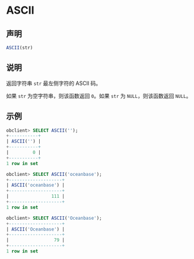 # ASCII

## 声明

```sql
ASCII(str)
```

## 说明

返回字符串 `str` 最左侧字符的 ASCII 码。

如果 `str` 为空字符串，则该函数返回 `0`。如果 `str` 为 `NULL`，则该函数返回 `NULL`。

## 示例

```sql
obclient> SELECT ASCII('');
+-----------+
| ASCII('') |
+-----------+
|         0 |
+-----------+
1 row in set 

obclient> SELECT ASCII('oceanbase');
+--------------------+
| ASCII('oceanbase') |
+--------------------+
|                111 |
+--------------------+
1 row in set 

obclient> SELECT ASCII('Oceanbase');
+--------------------+
| ASCII('Oceanbase') |
+--------------------+
|                 79 |
+--------------------+
1 row in set 
```
